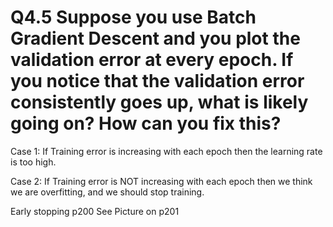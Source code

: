 # Q4.5 Suppose you use Batch Gradient Descent and you plot the validation error at every epoch. If you notice that the validation error consistently goes up, what is likely going on? How can you fix this?

Case 1: If Training error is increasing with each epoch then the learning rate is too high.

Case 2: If Training error is NOT increasing with each epoch then we think we are overfitting, and we should stop training.

Early stopping p200
See Picture on p201
